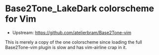 # Base2Tone_LakeDark colorscheme for Vim

- Upstream: <https://github.com/atelierbram/Base2Tone-vim>

This is merely a copy of the one colorscheme since loading the full
Base2Tone-vim plugin is slow and has vim-airline crap in it.
